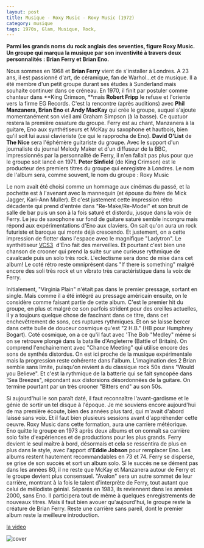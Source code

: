 ```yaml
---
layout: post
title: Musique - Roxy Music - Roxy Music (1972)
category: musique
tags: 1970s, Glam, Musique, Rock, 
---
```

**Parmi les grands noms du rock anglais des seventies, figure Roxy Music. Un groupe qui marqua la musique par son inventivité à travers deux personnalités : Brian Ferry et Brian Eno.**

Nous sommes en 1968 et **Brian Ferry** vient de s'installer à Londres. A 23 ans, il est passionné d'art, de céramique, fan de Warhol...et de musique. Il a été membre d'un petit groupe durant ses études à Sunderland mais souhaite continuer dans ce créneau. En 1970, il finit par postuler comme chanteur dans **King Crimson, **mais **Robert Fripp** le refuse et l'oriente vers la firme EG Records. C'est la rencontre (après auditions) avec **Phil Manzanera, Brian Eno** et **Andy MacKay** qui crée le groupe, auquel s'ajoute momentanément son vieil ami Graham Simpson (à la basse). Ce quatuor restera la première ossature du groupe. Ferry est au chant, Manzanera à la guitare, Eno aux synthétiseurs et McKay au saxophone et hautbois, bien qu'il soit lui aussi clavieriste (ce qui le rapprocha de Eno). **David O'List** de **The Nice** sera l'éphémère guitariste du groupe. Avec le support d'un journaliste du journal Melody Maker et d'un diffuseur de la BBC, impressionnés par la personnalité de Ferry, il n'en fallait pas plus pour que le groupe soit lancé en 1971. **Peter Sinfield** (de King Crimson) est le producteur des premiers titres du groupe qui enregistre à Londres. Le nom de l'album sera, comme souvent, le nom du groupe : Roxy Music

Le nom avait été choisi comme un hommage aux cinémas du passé, et la pochette est à l'avenant avec la mannequin (et épouse du frère de Mick Jagger, Kari-Ann Muller). Et c'est justement cette impression rétro décadente qui prend d'entrée dans "Re-Make/Re-Model" et son bruit de salle de bar puis un son à la fois saturé et distordu, jusque dans la voix de Ferry. Le jeu de saxophone sur fond de guitare saturé semble incongru mais répond aux expérimentations d'Eno aux claviers. On sait qu'on aura un rock futuriste et baroque qui monte déjà crescendo. Et justement, on a cette impression de flotter dans l'espace avec le magnifique "Ladytron". Le synthétiseur <a class="mw-redirect" title="VCS3" href="https://en.wikipedia.org/wiki/VCS3">VCS3</a>  d'Eno fait des merveilles. Et pourtant c'est bien une chanson de crooner qui prend la suite sur une curieuse rythmique de cavalcade puis un solo très rock. L'eclectisme sera donc de mise dans cet album! Le coté rétro reste omniprésent dans "If there is something" malgré encore des soli très rock et un vibrato très caractéristique dans la voix de Ferry.

Initialement, "Virginia Plain" n'était pas dans le premier pressage, sortant en single. Mais comme il a été intégré au pressage américain ensuite, on le considère comme faisant partie de cette album. C'est le premier hit du groupe, en plus et malgré ce son parfois strident pour des oreilles actuelles, il y a toujours quelque chose de fascinant dans ce titre, dans cet enchevêtrement de sons, ces ruptures rythmiques. Et on se laisse bercer dans cette bulle de douceur cosmique qu'est "2 H.B." (HB pour Humphrey Bogart). Coté cosmique, on a ce qu'il faut avec 'The Bob "Medley" même si on se retrouve plongé dans la bataille d'Angleterre (Battle of Britain). On comprend l'enchainement avec "Chance Meeting" qui utilise encore des sons de synthés distordus. On est ici proche de la musique expérimentale mais la progression reste cohérente dans l'album. L'imagination des 2 Brian semble sans limite, puisqu'on revient à du classique rock 50s dans "Would you Believe". Et c'est la rythmique de la batterie qui se fait syncopée dans 'Sea Breezes", répondant aux distorsions désordonnées de la guitare. On termine pourtant par un très crooner "Bitters end" au son 50s.

Si aujourd'hui le son paraît daté, il faut reconnaître l'avant-gardisme et le génie de sortir un tel disque à l'époque. Je me souviens encore aujourd'hui de ma première écoute, bien des années plus tard, qui m'avait d'abord laissé sans voix. Et il faut bien plusieurs sessions avant d'appréhender cette oeuvre. Roxy Music dans cette formation, aura une carrière météorique. Eno quitte le groupe en 1973 après deux albums et on connaît sa carrière solo faite d'expériences et de productions pour les plus grands. Ferry devient le seul maître à bord, désormais et cela se ressentira de plus en plus dans le style, avec l'apport d'**Eddie Jobson** pour remplacer Eno. Les albums restent hautement recommandables en 73 et 74. Ferry se disperse, se grise de son succès et sort un album solo. Si le succès ne se dément pas dans les années 80, il ne reste que McKay et Manzanera autour de Ferry et le groupe devient plus consensuel. "Avalon" sera un autre sommet de leur carrière, montrant à la fois le talent d'interprète de Ferry, tout autant que celui de mélodiste génial. Séparés en 1983, ils reviennent dans les années 2000, sans Eno. Il participera tout de même à quelques enregistrements de nouveaux titres. Mais il faut bien avouer qu'aujourd'hui, le groupe reste la créature de Brian Ferry. Reste une carrière sans pareil, dont le premier album reste la meilleure introduction.

[la video](https://www.youtube.com/watch?v=slr7cg3mcOU)

![cover](http://cheziceman.files.wordpress.com/2016/09/kari-ann-outtake-4.jpg)
